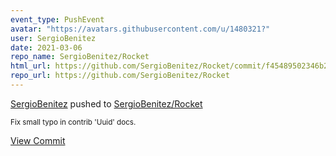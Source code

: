 ```yaml
---
event_type: PushEvent
avatar: "https://avatars.githubusercontent.com/u/1480321?"
user: SergioBenitez
date: 2021-03-06
repo_name: SergioBenitez/Rocket
html_url: https://github.com/SergioBenitez/Rocket/commit/f45489502346b27b65aa21fad2239730d0d197bb
repo_url: https://github.com/SergioBenitez/Rocket
---
```


<a href='https://github.com/SergioBenitez' target='_blank'>SergioBenitez</a> pushed to <a href='https://github.com/SergioBenitez/Rocket' target='_blank'>SergioBenitez/Rocket</a>

<small>Fix small typo in contrib 'Uuid' docs.</small>

<a href='https://github.com/SergioBenitez/Rocket/commit/f45489502346b27b65aa21fad2239730d0d197bb' target='_blank'>View Commit</a>